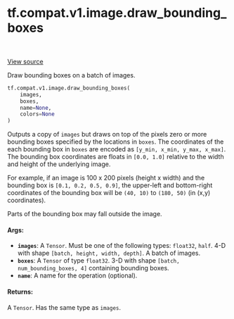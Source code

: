 <div itemscope itemtype="http://developers.google.com/ReferenceObject">
<meta itemprop="name" content="tf.compat.v1.image.draw_bounding_boxes" />
<meta itemprop="path" content="Stable" />
</div>

# tf.compat.v1.image.draw_bounding_boxes

<!-- Insert buttons -->

<table class="tfo-notebook-buttons tfo-api" align="left">
</table>

<a target="_blank" href="/code/stable/tensorflow/python/ops/image_ops_impl.py">View source</a>



<!-- Start diff -->
Draw bounding boxes on a batch of images.

``` python
tf.compat.v1.image.draw_bounding_boxes(
    images,
    boxes,
    name=None,
    colors=None
)
```



<!-- Placeholder for "Used in" -->

Outputs a copy of `images` but draws on top of the pixels zero or more
bounding boxes specified by the locations in `boxes`. The coordinates of the
each bounding box in `boxes` are encoded as `[y_min, x_min, y_max, x_max]`.
The bounding box coordinates are floats in `[0.0, 1.0]` relative to the width
and height of the underlying image.

For example, if an image is 100 x 200 pixels (height x width) and the bounding
box is `[0.1, 0.2, 0.5, 0.9]`, the upper-left and bottom-right coordinates of
the bounding box will be `(40, 10)` to `(180, 50)` (in (x,y) coordinates).

Parts of the bounding box may fall outside the image.

#### Args:


* <b>`images`</b>: A `Tensor`. Must be one of the following types: `float32`, `half`.
  4-D with shape `[batch, height, width, depth]`. A batch of images.
* <b>`boxes`</b>: A `Tensor` of type `float32`. 3-D with shape `[batch,
  num_bounding_boxes, 4]` containing bounding boxes.
* <b>`name`</b>: A name for the operation (optional).


#### Returns:

A `Tensor`. Has the same type as `images`.
